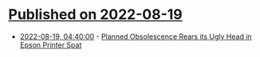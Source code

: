 # [Published on 2022-08-19](index.md)

* [2022-08-19, 04:40:00](https://soylentnews.org/article.pl?sid=22/08/18/0058245&from=rss) - [Planned Obsolescence Rears its Ugly Head in Epson Printer Spat](https://soylentnews.org/article.pl?sid=22/08/18/0058245&from=rss)
